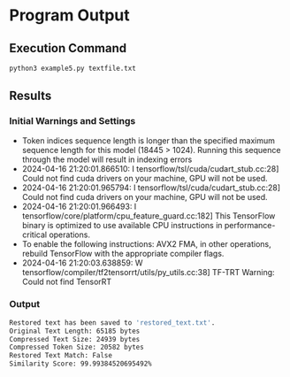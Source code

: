 # Program Output

## Execution Command
```bash
python3 example5.py textfile.txt 
```

## Results
### Initial Warnings and Settings
- Token indices sequence length is longer than the specified maximum sequence length for this model (18445 > 1024). Running this sequence through the model will result in indexing errors
- 2024-04-16 21:20:01.866510: I tensorflow/tsl/cuda/cudart_stub.cc:28] Could not find cuda drivers on your machine, GPU will not be used.
- 2024-04-16 21:20:01.965794: I tensorflow/tsl/cuda/cudart_stub.cc:28] Could not find cuda drivers on your machine, GPU will not be used.
- 2024-04-16 21:20:01.966493: I tensorflow/core/platform/cpu_feature_guard.cc:182] This TensorFlow binary is optimized to use available CPU instructions in performance-critical operations.
- To enable the following instructions: AVX2 FMA, in other operations, rebuild TensorFlow with the appropriate compiler flags.
- 2024-04-16 21:20:03.638859: W tensorflow/compiler/tf2tensorrt/utils/py_utils.cc:38] TF-TRT Warning: Could not find TensorRT




### Output

```bash
Restored text has been saved to 'restored_text.txt'.
Original Text Length: 65185 bytes
Compressed Text Size: 24939 bytes  
Compressed Token Size: 20582 bytes
Restored Text Match: False
Similarity Score: 99.99384520695492%
```
